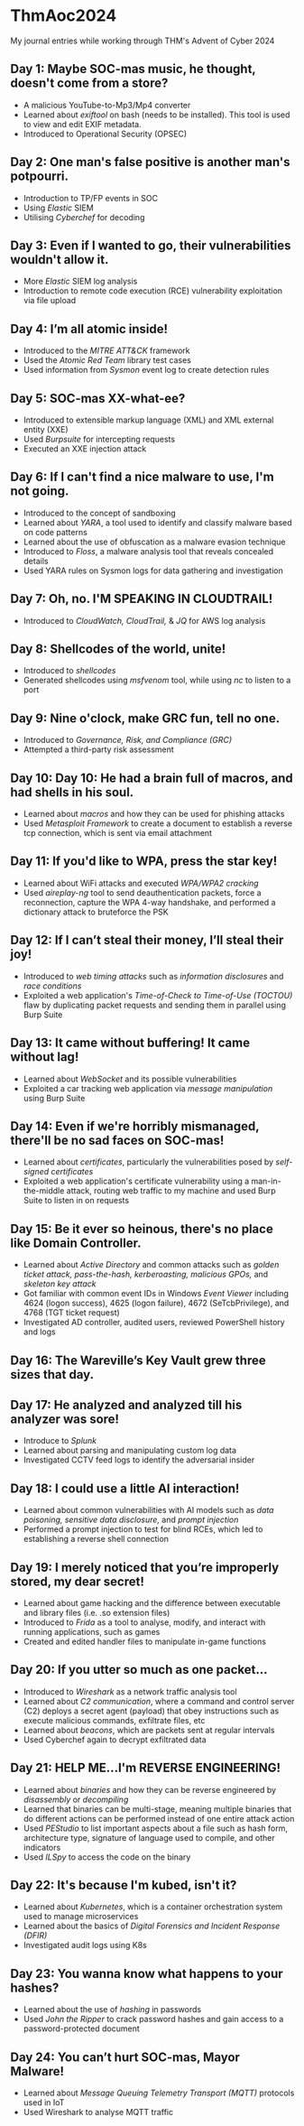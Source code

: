 # ThmAoc2024
My journal entries while working through THM's Advent of Cyber 2024

## Day 1: Maybe SOC-mas music, he thought, doesn't come from a store?

+ A malicious YouTube-to-Mp3/Mp4 converter
+ Learned about <i>exiftool</i> on bash (needs to be installed). This tool is used to view and edit EXIF metadata.
+ Introduced to Operational Security (OPSEC)

## Day 2: One man's false positive is another man's potpourri.
+ Introduction to TP/FP events in SOC
+ Using <i>Elastic</i> SIEM
+ Utilising <i>Cyberchef</i> for decoding

## Day 3: Even if I wanted to go, their vulnerabilities wouldn't allow it.
+ More <i>Elastic</i> SIEM log analysis
+ Introduction to remote code execution (RCE) vulnerability exploitation via file upload

## Day 4: I’m all atomic inside!
+ Introduced to the <i>MITRE ATT&CK</i> framework
+ Used the <i>Atomic Red Team</i> library test cases
+ Used information from <i>Sysmon</i> event log to create detection rules

## Day 5: SOC-mas XX-what-ee?
+ Introduced to extensible markup language (XML) and XML external entity (XXE)
+ Used <i>Burpsuite</i> for intercepting requests
+ Executed an XXE injection attack

## Day 6: If I can't find a nice malware to use, I'm not going.
+ Introduced to the concept of sandboxing
+ Learned about <i>YARA</i>, a tool used to identify and classify malware based on code patterns
+ Learned about the use of obfuscation as a malware evasion technique
+ Introduced to <i>Floss</i>, a malware analysis tool that reveals concealed details
+ Used YARA rules on Sysmon logs for data gathering and investigation

## Day 7: Oh, no. I'M SPEAKING IN CLOUDTRAIL!
+ Introduced to <i>CloudWatch, CloudTrail,</i> & <i>JQ</i> for AWS log analysis

## Day 8: Shellcodes of the world, unite!
+ Introduced to <i>shellcodes</i>
+ Generated shellcodes using <i>msfvenom</i> tool, while using <i>nc</i> to listen to a port

## Day 9: Nine o'clock, make GRC fun, tell no one. 
+ Introduced to <i>Governance, Risk, and Compliance (GRC)</i>
+ Attempted a third-party risk assessment

## Day 10: Day 10: He had a brain full of macros, and had shells in his soul. 
+ Learned about <i>macros</i> and how they can be used for phishing attacks
+ Used <i>Metasploit Framework</i> to create a document to establish a reverse tcp connection, which is sent via email attachment

## Day 11: If you'd like to WPA, press the star key!
+ Learned about WiFi attacks and executed <i>WPA/WPA2 cracking</i>
+ Used <i>aireplay-ng</i> tool to send deauthentication packets, force a reconnection, capture the WPA 4-way handshake, and performed a dictionary attack to bruteforce the PSK

## Day 12: If I can’t steal their money, I’ll steal their joy!
+ Introduced to <i>web timing attacks</i> such as <i>information disclosures</i> and <i>race conditions</i>
+ Exploited a web application's <i>Time-of-Check to Time-of-Use (TOCTOU)</i> flaw by duplicating packet requests and sending them in parallel using Burp Suite

## Day 13: It came without buffering! It came without lag!
+ Learned about <i>WebSocket</i> and its possible vulnerabilities
+ Exploited a car tracking web application via <i>message manipulation</i> using Burp Suite

## Day 14: Even if we're horribly mismanaged, there'll be no sad faces on SOC-mas! 
+ Learned about <i>certificates</i>, particularly the vulnerabilities posed by <i>self-signed certificates</i>
+ Exploited a web application's certificate vulnerability using a man-in-the-middle attack, routing web traffic to my machine and used Burp Suite to listen in on requests

## Day 15: Be it ever so heinous, there's no place like Domain Controller. 
+ Learned about <i>Active Directory</i> and common attacks such as <i>golden ticket attack, pass-the-hash, kerberoasting, malicious GPOs, </i> and <i>skeleton key attack</i>
+ Got familiar with common event IDs in Windows <i>Event Viewer</i> including 4624 (logon success), 4625 (logon failure), 4672 (SeTcbPrivilege), and 4768 (TGT ticket request)
+ Investigated AD controller, audited users, reviewed PowerShell history and logs

## Day 16: The Wareville’s Key Vault grew three sizes that day.

## Day 17: He analyzed and analyzed till his analyzer was sore!
+ Introduce to <i>Splunk</i>
+ Learned about parsing and manipulating custom log data
+ Investigated CCTV feed logs to identify the adversarial insider

## Day 18: I could use a little AI interaction!
+ Learned about common vulnerabilities with AI models such as <i>data poisoning, sensitive data disclosure, </i>and <i>prompt injection</i>
+ Performed a prompt injection to test for blind RCEs, which led to establishing a reverse shell connection

## Day 19: I merely noticed that you’re improperly stored, my dear secret!
+ Learned about game hacking and the difference between executable and library files (i.e. .so extension files)
+ Introduced to <i>Frida</i> as a tool to analyse, modify, and interact with running applications, such as games
+ Created and edited handler files to manipulate in-game functions

## Day 20: If you utter so much as one packet… 
+ Introduced to <i>Wireshark</i> as a network traffic analysis tool
+ Learned about <i>C2 communication</i>, where a command and control server (C2) deploys a secret agent (payload) that obey instructions such as execute malicious commands, exfiltrate files, etc
+ Learned about <i>beacons</i>, which are packets sent at regular intervals
+ Used Cyberchef again to decrypt exfiltrated data

##  Day 21: HELP ME...I'm REVERSE ENGINEERING! 
+ Learned about <i>binaries</i> and how they can be reverse engineered by <i>disassembly</i> or <i>decompiling</i>
+ Learned that binaries can be multi-stage, meaning multiple binaries that do different actions can be performed instead of one entire attack action
+ Used <i>PEStudio</i> to list important aspects about a file such as hash form, architecture type, signature of language used to compile, and other indicators
+ Used <i>ILSpy</i> to access the code on the binary

## Day 22: It's because I'm kubed, isn't it?
+ Learned about <i>Kubernetes</i>, which is a container orchestration system used to manage microservices
+ Learned about the basics of <i>Digital Forensics and Incident Response (DFIR)</i>
+ Investigated audit logs using K8s

## Day 23: You wanna know what happens to your hashes?
+ Learned about the use of <i>hashing</i> in passwords
+ Used <i>John the Ripper</i> to crack password hashes and gain access to a password-protected document

## Day 24: You can’t hurt SOC-mas, Mayor Malware!
+ Learned about <i>Message Queuing Telemetry Transport (MQTT)</i> protocols used in IoT
+ Used Wireshark to analyse MQTT traffic
